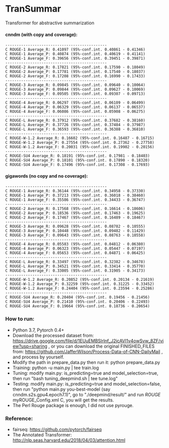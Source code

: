 # TranSummar
Transformer for abstractive summarization

#### cnndm (with copy and coverage):
```
---------------------------------------------
C ROUGE-1 Average_R: 0.41097 (95%-conf.int. 0.40861 - 0.41346)
C ROUGE-1 Average_P: 0.40874 (95%-conf.int. 0.40619 - 0.41141)
C ROUGE-1 Average_F: 0.39656 (95%-conf.int. 0.39451 - 0.39871)
---------------------------------------------
C ROUGE-2 Average_R: 0.17821 (95%-conf.int. 0.17590 - 0.18049)
C ROUGE-2 Average_P: 0.17781 (95%-conf.int. 0.17540 - 0.18037)
C ROUGE-2 Average_F: 0.17208 (95%-conf.int. 0.16990 - 0.17433)
---------------------------------------------
C ROUGE-3 Average_R: 0.09845 (95%-conf.int. 0.09640 - 0.10064)
C ROUGE-3 Average_P: 0.09844 (95%-conf.int. 0.09627 - 0.10069)
C ROUGE-3 Average_F: 0.09505 (95%-conf.int. 0.09307 - 0.09713)
---------------------------------------------
C ROUGE-4 Average_R: 0.06297 (95%-conf.int. 0.06109 - 0.06499)
C ROUGE-4 Average_P: 0.06329 (95%-conf.int. 0.06137 - 0.06537)
C ROUGE-4 Average_F: 0.06086 (95%-conf.int. 0.05908 - 0.06275)
---------------------------------------------
C ROUGE-L Average_R: 0.37912 (95%-conf.int. 0.37682 - 0.38160)
C ROUGE-L Average_P: 0.37726 (95%-conf.int. 0.37484 - 0.37987)
C ROUGE-L Average_F: 0.36593 (95%-conf.int. 0.36388 - 0.36810)
---------------------------------------------
C ROUGE-W-1.2 Average_R: 0.16602 (95%-conf.int. 0.16487 - 0.16715)
C ROUGE-W-1.2 Average_P: 0.27554 (95%-conf.int. 0.27362 - 0.27758)
C ROUGE-W-1.2 Average_F: 0.20031 (95%-conf.int. 0.19902 - 0.20156)
---------------------------------------------
C ROUGE-SU4 Average_R: 0.18191 (95%-conf.int. 0.17981 - 0.18403)
C ROUGE-SU4 Average_P: 0.18101 (95%-conf.int. 0.17890 - 0.18320)
C ROUGE-SU4 Average_F: 0.17496 (95%-conf.int. 0.17308 - 0.17693)
```
#### gigawords (no copy and no coverage):
```
---------------------------------------------
C ROUGE-1 Average_R: 0.36144 (95%-conf.int. 0.34958 - 0.37330)
C ROUGE-1 Average_P: 0.37213 (95%-conf.int. 0.36018 - 0.38460)
C ROUGE-1 Average_F: 0.35586 (95%-conf.int. 0.34433 - 0.36747)
---------------------------------------------
C ROUGE-2 Average_R: 0.17568 (95%-conf.int. 0.16614 - 0.18606)
C ROUGE-2 Average_P: 0.18536 (95%-conf.int. 0.17463 - 0.19625)
C ROUGE-2 Average_F: 0.17467 (95%-conf.int. 0.16489 - 0.18467)
---------------------------------------------
C ROUGE-3 Average_R: 0.09628 (95%-conf.int. 0.08782 - 0.10555)
C ROUGE-3 Average_P: 0.10448 (95%-conf.int. 0.09482 - 0.11429)
C ROUGE-3 Average_F: 0.09643 (95%-conf.int. 0.08763 - 0.10558)
---------------------------------------------
C ROUGE-4 Average_R: 0.05583 (95%-conf.int. 0.04812 - 0.06380)
C ROUGE-4 Average_P: 0.06323 (95%-conf.int. 0.05447 - 0.07197)
C ROUGE-4 Average_F: 0.05653 (95%-conf.int. 0.04871 - 0.06425)
---------------------------------------------
C ROUGE-L Average_R: 0.33497 (95%-conf.int. 0.32382 - 0.34678)
C ROUGE-L Average_P: 0.34521 (95%-conf.int. 0.33414 - 0.35770)
C ROUGE-L Average_F: 0.33005 (95%-conf.int. 0.31905 - 0.34173)
---------------------------------------------
C ROUGE-W-1.2 Average_R: 0.20852 (95%-conf.int. 0.20134 - 0.21619)
C ROUGE-W-1.2 Average_P: 0.32259 (95%-conf.int. 0.31225 - 0.33452)
C ROUGE-W-1.2 Average_F: 0.24404 (95%-conf.int. 0.23594 - 0.25286)
---------------------------------------------
C ROUGE-SU4 Average_R: 0.20404 (95%-conf.int. 0.19456 - 0.21456)
C ROUGE-SU4 Average_P: 0.21410 (95%-conf.int. 0.20406 - 0.22493)
C ROUGE-SU4 Average_F: 0.19664 (95%-conf.int. 0.18736 - 0.20654)
```

### How to run:
- Python 3.7, Pytorch 0.4+
- Download the processed dataset from: https://drive.google.com/file/d/1EUuEMBSlrlnf_J2jcAVl1v4owSvw_8ZF/view?usp=sharing , or you can download the original FINISHED_FILES from: https://github.com/JafferWilson/Process-Data-of-CNN-DailyMail , and process by yourself.
- Modify the path in prepare_data.py then run it: python prepare_data.py
- Training: python -u main.py | tee train.log
- Tuning: modify main.py: is_predicting=true and model_selection=true, then run "bash tuning_deepmind.sh | tee tune.log"
- Testing: modify main.py: is_predicting=true and model_selection=false, then run "python main.py you-best-model (say cnndm.s2s.gpu4.epoch7.1)", go to "./deepmind/result/" and run  $ROUGE$ myROUGE_Config.xml C, you will get the results.
- The Perl Rouge package is enough, I did not use pyrouge.

### Reference:
- fairseq: https://github.com/pytorch/fairseq
- The Annotated Transformer: http://nlp.seas.harvard.edu/2018/04/03/attention.html

